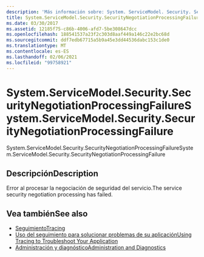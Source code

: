 ```yaml
---
description: 'Más información sobre: System. ServiceModel. Security. SecurityNegotiationProcessingFailure'
title: System.ServiceModel.Security.SecurityNegotiationProcessingFailure
ms.date: 03/30/2017
ms.assetid: 12185f75-c86b-4006-afd7-5be308647dcc
ms.openlocfilehash: 188541537a23f2c303d8aaf449a146c22e2bc68d
ms.sourcegitcommit: ddf7edb67715a5b9a45e3dd44536dabc153c1de0
ms.translationtype: MT
ms.contentlocale: es-ES
ms.lasthandoff: 02/06/2021
ms.locfileid: "99758921"
---
```

# <a name="systemservicemodelsecuritysecuritynegotiationprocessingfailure"></a><span data-ttu-id="15c71-103">System.ServiceModel.Security.SecurityNegotiationProcessingFailure</span><span class="sxs-lookup"><span data-stu-id="15c71-103">System.ServiceModel.Security.SecurityNegotiationProcessingFailure</span></span>

<span data-ttu-id="15c71-104">System.ServiceModel.Security.SecurityNegotiationProcessingFailure</span><span class="sxs-lookup"><span data-stu-id="15c71-104">System.ServiceModel.Security.SecurityNegotiationProcessingFailure</span></span>  
  
## <a name="description"></a><span data-ttu-id="15c71-105">Descripción</span><span class="sxs-lookup"><span data-stu-id="15c71-105">Description</span></span>  

 <span data-ttu-id="15c71-106">Error al procesar la negociación de seguridad del servicio.</span><span class="sxs-lookup"><span data-stu-id="15c71-106">The service security negotiation processing has failed.</span></span>  
  
## <a name="see-also"></a><span data-ttu-id="15c71-107">Vea también</span><span class="sxs-lookup"><span data-stu-id="15c71-107">See also</span></span>

- [<span data-ttu-id="15c71-108">Seguimiento</span><span class="sxs-lookup"><span data-stu-id="15c71-108">Tracing</span></span>](index.md)
- [<span data-ttu-id="15c71-109">Uso del seguimiento para solucionar problemas de su aplicación</span><span class="sxs-lookup"><span data-stu-id="15c71-109">Using Tracing to Troubleshoot Your Application</span></span>](using-tracing-to-troubleshoot-your-application.md)
- [<span data-ttu-id="15c71-110">Administración y diagnóstico</span><span class="sxs-lookup"><span data-stu-id="15c71-110">Administration and Diagnostics</span></span>](../index.md)
